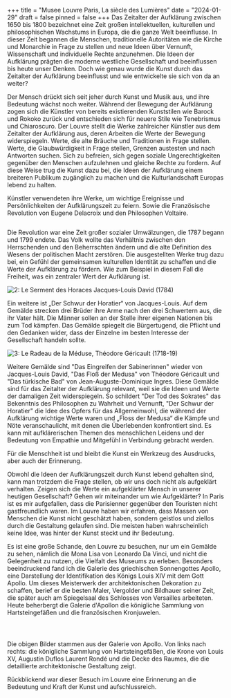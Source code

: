 +++
title = "Musee Louvre Paris, La siècle des Lumières"
date = "2024-01-29"
draft = false
pinned = false
+++
Das Zeitalter der Aufklärung zwischen 1650 bis 1800 bezeichnet eine Zeit großen intellektuellen, kulturellen und philosophischen Wachstums in Europa, die die ganze Welt beeinflusse. In dieser Zeit begannen die Menschen, traditionelle Autoritäten wie die Kirche und Monarchie in Frage zu stellen und neue Ideen über Vernunft, Wissenschaft und individuelle Rechte anzunehmen. Die Ideen der Aufklärung prägten die moderne westliche Gesellschaft und beeinflussen bis heute unser Denken. Doch wie genau wurde die Kunst durch das Zeitalter der Aufklärung beeinflusst und wie entwickelte sie sich von da an weiter?

Der Mensch drückt sich seit jeher durch Kunst und Musik aus, und ihre Bedeutung wächst noch weiter. Während der Bewegung der Aufklärung zogen sich die Künstler von bereits existierenden Kunststilen wie Barock und Rokoko zurück und entschieden sich für neuere Stile wie Tenebrismus und Chiaroscuro. Der Louvre stellt die Werke zahlreicher Künstler aus dem Zeitalter der Aufklärung aus, deren Arbeiten die Werte der Bewegung widerspiegeln. Werte, die alte Bräuche und Traditionen in Frage stellen. Werte, die Glaubwürdigkeit in Frage stellen, Grenzen austesten und nach Antworten suchen. Sich zu befreien, sich gegen soziale Ungerechtigkeiten gegenüber den Menschen aufzulehnen und gleiche Rechte zu fordern. Auf diese Weise trug die Kunst dazu bei, die Ideen der Aufklärung einem breiteren Publikum zugänglich zu machen und die Kulturlandschaft Europas lebend zu halten.

Künstler verwendeten ihre Werke, um wichtige Ereignisse und Persönlichkeiten der Aufklärungszeit zu feiern. Sowie die Französische Revolution von Eugene Delacroix und den Philosophen Voltaire.

![]()

Die Revolution war eine Zeit großer sozialer Umwälzungen, die 1787 begann und 1799 endete. Das Volk wollte das Verhältnis zwischen den Herrschenden und den Beherrschten ändern und die alte Definition des Wesens der politischen Macht zerstören. Die ausgestellten Werke trug dazu bei, ein Gefühl der gemeinsamen kulturellen Identität zu schaffen und die Werte der Aufklärung zu fördern. Wie zum Beispiel in diesem Fall die Freiheit, was ein zentraler Wert der Aufklärung ist.

![2: Le Serment des Horaces Jacques-Louis David (1784)]()

Ein weitere ist „Der Schwur der Horatier“ von Jacques-Louis. Auf dem Gemälde strecken drei Brüder ihre Arme nach den drei Schwertern aus, die ihr Vater hält. Die Männer sollen an der Stelle ihrer eigenen Nationen bis zum Tod kämpfen. Das Gemälde spiegelt die Bürgertugend, die Pflicht und den Gedanken wider, dass der Einzelne im besten Interesse der Gesellschaft handeln sollte.

![3: Le Radeau de la Méduse, Théodore Géricault (1718-19)]()

Weitere Gemälde sind "Das Eingreifen der Sabinerinnen" wieder von Jacques-Louis David, "Das Floß der Medusa" von Théodore Géricault und "Das türkische Bad" von Jean-Auguste-Dominique Ingres. Diese Gemälde sind für das Zeitalter der Aufklärung relevant, weil sie die Ideen und Werte der damaligen Zeit widerspiegeln. So schildert "Der Tod des Sokrates" das Bekenntnis des Philosophen zu Wahrheit und Vernunft, "Der Schwur der Horatier" die Idee des Opfers für das Allgemeinwohl, die während der Aufklärung wichtige Werte waren und „Floss der Medusa“ die Kämpfe und Nöte veranschaulicht, mit denen die Überlebenden konfrontiert sind. Es kann mit aufklärerischen Themen des menschlichen Leidens und der Bedeutung von Empathie und Mitgefühl in Verbindung gebracht werden.

Für die Menschheit ist und bleibt die Kunst ein Werkzeug des Ausdrucks, aber auch der Erinnerung.

Obwohl die Ideen der Aufklärungszeit durch Kunst lebend gehalten sind, kann man trotzdem die Frage stellen, ob wir uns doch nicht als aufgeklärt verhalten. Zeigen sich die Werte ein aufgeklärter Mensch in unserer heutigen Gesellschaft? Gehen wir miteinander um wie Aufgeklärter? In Paris ist es mir aufgefallen, dass die Parisienner gegenüber den Touristen nicht gastfreundlich waren. Im Louvre haben wir erfahren, dass Massen von Menschen die Kunst nicht geschätzt haben, sondern geistlos und ziellos durch die Gestaltung gelaufen sind. Die meisten haben wahrscheinlich keine Idee, was hinter der Kunst steckt und ihr Bedeutung. 

Es ist eine große Schande, den Louvre zu besuchen, nur um ein Gemälde zu sehen, nämlich die Mona Lisa von Leonardo Da Vinci, und nicht die Gelegenheit zu nutzen, die Vielfalt des Museums zu erleben. Besonders beeindruckend fand ich die Galerie des griechischen Sonnengottes Apollo, eine Darstellung der Identifikation des Königs Louis XIV mit dem Gott Apollo. Um dieses Meisterwerk der architektonischen Dekoration zu schaffen, berief er die besten Maler, Vergolder und Bildhauer seiner Zeit, die später auch am Spiegelsaal des Schlosses von Versailles arbeiteten. Heute beherbergt die Galerie d'Apollon die königliche Sammlung von Hartsteingefäßen und die französischen Kronjuwelen.

![]()

![]()

![]()

Die obigen Bilder stammen aus der Galerie von Apollo. Von links nach rechts: die königliche Sammlung von Hartsteingefäßen, die Krone von Louis XV, Augustin Duflos Laurent Rondé und die Decke des Raumes, die die detaillierte architektonische Gestaltung zeigt.

Rückblickend war dieser Besuch im Louvre eine Erinnerung an die Bedeutung und Kraft der Kunst und aufschlussreich.
